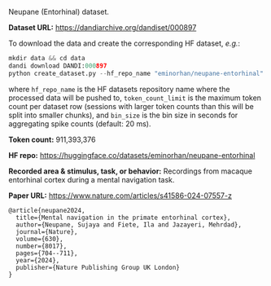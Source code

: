 Neupane (Entorhinal) dataset. 

**Dataset URL:** https://dandiarchive.org/dandiset/000897

To download the data and create the corresponding HF dataset, *e.g.*:
```python
mkdir data && cd data
dandi download DANDI:000897
python create_dataset.py --hf_repo_name "eminorhan/neupane-entorhinal" --token_count_limit 10_000_000 --bin_size 0.02
```
where `hf_repo_name` is the HF datasets repository name where the processed data will be pushed to, `token_count_limit` is the maximum token count per dataset row (sessions with larger token counts than this will be split into smaller chunks), and `bin_size` is the bin size in seconds for aggregating spike counts (default: 20 ms).

**Token count:** 911,393,376 

**HF repo:** https://huggingface.co/datasets/eminorhan/neupane-entorhinal

**Recorded area & stimulus, task, or behavior:** Recordings from macaque entorhinal cortex during a mental navigation task.

**Paper URL:** https://www.nature.com/articles/s41586-024-07557-z

```
@article{neupane2024,
  title={Mental navigation in the primate entorhinal cortex},
  author={Neupane, Sujaya and Fiete, Ila and Jazayeri, Mehrdad},
  journal={Nature},
  volume={630},
  number={8017},
  pages={704--711},
  year={2024},
  publisher={Nature Publishing Group UK London}
}
```